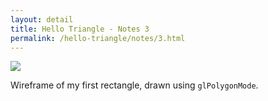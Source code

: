 ```yaml
---
layout: detail
title: Hello Triangle - Notes 3
permalink: /hello-triangle/notes/3.html
---
```


<img src="/{{ site.baseurl }}/assets/hello-triangle/notes/3/1.png">

Wireframe of my first rectangle, drawn using `glPolygonMode`.
